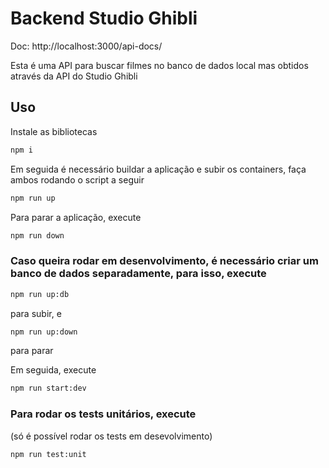 # Backend Studio Ghibli

Doc: http://localhost:3000/api-docs/

Esta é uma API para buscar filmes no banco de dados local mas obtidos através da API do Studio Ghibli

## Uso

Instale as bibliotecas

```bash
npm i
```

Em seguida é necessário buildar a aplicação e subir os containers, faça ambos rodando o script a seguir

```bash
npm run up
```

Para parar a aplicação, execute

```bash
npm run down
```

### Caso queira rodar em desenvolvimento, é necessário criar um banco de dados separadamente, para isso, execute

```bash
npm run up:db
``` 
para subir, e
```bash
npm run up:down
```
para parar


Em seguida, execute

```bash
npm run start:dev
```

### Para rodar os tests unitários, execute
(só é possível rodar os tests em desevolvimento)
```bash
npm run test:unit
```
